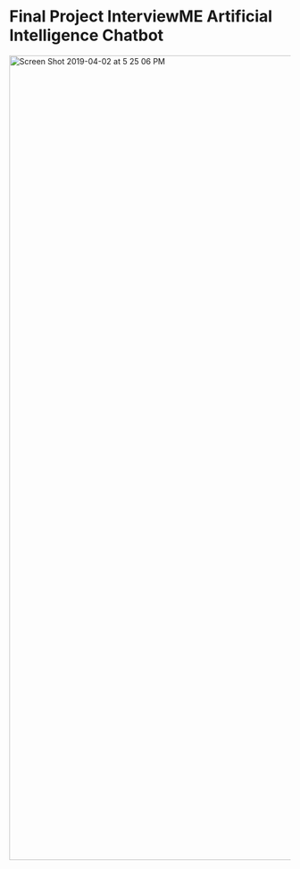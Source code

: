 # Final Project InterviewME Artificial Intelligence Chatbot

<img width="1440" alt="Screen Shot 2019-04-02 at 5 25 06 PM" src="https://user-images.githubusercontent.com/47072462/55664208-cd564600-57f8-11e9-816f-3db1c7ea97f9.png">
